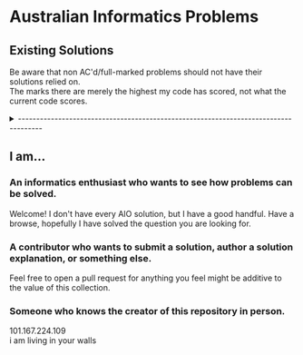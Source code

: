 # Australian Informatics Problems

## Existing Solutions

Be aware that non AC'd/full-marked problems should not have their solutions relied on.  
The marks there are merely the highest my code has scored, not what the current code scores.

<details>
  <summary>------------------------------------------------------------------------------------</summary>
  
  | Problem                                                        | Mark | Subtasks |
  | :------------------------------------------------------------- | :--: | :------- |
  | `cf1003A` (_Polycarp's Pockets_)                               | AC   | All      |
  | `cf1030A` (_In Search of an Easy Problem_)                     | AC   | All      |
  | `aio22election` (_Election II_)                                | 100  | All      |
  | `aio22ground` (_Level Ground_)                                 | 100  | All      |
  | `aio22tsp` (_TSP_)                                             | 100  | All      |
  | `aio22buildings` (_Beautiful Buildings_)                       | 100  | All      |
  | `aio22composing` (_Composing Pyramids_)                        | 100  | All      |
  | `aio22spaceship` (_Spaceship Shuffle_)                         | 35   | S2       |
  | `aio21robot` (_Robot Vacuum_)                                  | 100  | All      |
  | `aio21artclass` (_Art Class II_)                               | 100  | All      |
  | `aio21melody` (_Melody_)                                       | 100  | All      |
  | `aio21distancing` (_Social Distancing_)                        | 100  | All      |
  | `aio21space` (_Space Mission_)                                 | 100  | All      |
  | `aio21laser` (_Laser Cutter_)                                  | 100  | All      |
  | `aio20baubles` (_Baubles_)                                     | 100  | All      |
  | `aio20cookies` (_Cookies_)                                     | 100  | All      |
  | `aio20ghost` (_Ghost Encounters_)                              | 100  | All      |
  | `aio20tennis` (_Tennis Robot_)                                 | 15   | S1       |
  | `aio19vases` (_Vases_)                                         | 100  | All      |
  | `aio19rps` (_RPS_)                                             | 100  | All      |
  | `aio19hire` (_Hiring Monks_)                                   | 100  | All      |
  | `aio19snake` (_Medusa's Snakes_)                               | 100  | All      |
  | `aio19evading` (_Evading Capture_)                             | 100  | All      |
  | `aio18street` (_Street Construction_)                          | 100  | All      |
  | `aio18cavalry` (_Castle Cavalry_)                              | 100  | All      |
  | `aio18cloud` (_Cloud Cover_)                                   | 100  | All      |
  | `aio18janitor` (_Janitor_)                                     | 100  | All      |
  | `aio18detective` (_Detective_)                                 | 100  | All      |
  | `aio17mango` (_Missing Mango_)                                 | 100  | All      |
  | `aio17tag` (_Tag_)                                             | 100  | All      |
  | `aio17chimera` (_Chimera II_)                                  | 100  | All      |
  | `aio17coconut` (_Concealed Coconut_)                           | 100  | All      |
  | `aio16magic` (_Magic Squares_)                                 | 100  | All      |
  | `aio16farmer` (_Farmer Drama_)                                 | 100  | All      |
  | `aio16sculpture` (_Sculpture II_)                              | 100  | All      |
  | `aio16probe` (_Probe_)                                         | 100  | All      |
  | `aio16balance` (_Balancing Aeroplanes II_)                     | 100  | All      |
  | `aio16carmen` (_Carmen Sanfrancisco II: Bank Robbing_)         | 20   | S1       |
  | `aio15snap` (_Snap Dragons II_)                                | 100  | All      |
  | `aio15ruckus` (_Ruckus League_)                                | 20   | S1       |
  | `aio12nort` (_NORT_)                                           | 100  | All      |
  | `aio12shuffle` (_Cabinet Shuffle_)                             | 100  | All      |
  | `aio12posters` (_Posters_)                                     | 100  | All      |
  | `aio11pirates` (_Pirates_)                                     | 100  | All      |
  | `aio10ninjas` (_Ninjas_)                                       | 100  | All      |
  | `aio10choreo` (_Choreography_)                                 | 100  | All      |
  | `aio10oil` (_Oil_)                                             | 100  | All      |
  | `aio10heat` (_Heatwave_)                                       | 100  | All      |
  | `aio10snap` (_Snap Dragons_)                                   | 100  | All      |
  | `aio10island` (_Island_)                                       | 50   | S1       |
  | `aio09sales` (_Travelling Salesperson_)                        | 100  | All      |
  | `aio09nom` (_Nomnomnom_)                                       | 100  | All      |
  | `aio08ladybugs` (_Ladybugs_)                                   | 100  | All      |
  | `aio06fashion` (_Fashion Statement_)                           | 100  | All      |
  | `aio05cute` (_Cute Numbers_)                                   | 100  | All      |
  | `aio05curry` (_Curry_)                                         | 100  | All      |
  | `aic04genius` (_Genius_)                                       | 100  | All      |
  | `aic03culture` (_Culture_)                                     | 100  | All      |
  | `aic99hail` (_Hailstone Sequences_)                            | 100  | All      |
  | `oracgraphadjlist` (_Adjacency List_)                          | 100  | All      |
  | `oracsortnotso` (_A Not So Simple Sort_)                       | 100  | All      |
  | `oracsortmode` (_Pie a la Mode_)                               | 100  | All      |
  | `oracsortswaps` (_Swapsies_)                                   | 100  | All      |
  | `oracdatastacks3` (_Stacks_)                                   | 100  | All      |
  | `oracdataqueues2` (_Queues 2_)                                 | 100  | All      |
  | `oracdatastacksbracket` (_Bracket Matching_)                   | 100  | All      |
  | `pre09primes` (_Twin Prime Conjecture_)                        | 100  | All      |
  | `pre09pairs` (_Pairs_)                                         | 100  | All      |
  | `trial05qsort` (_Quicksort_)                                   | 100  | All      |
  | `trial01gossip` (_Gossip Chains_)                              | 100  | All      |
  | _Road to 120..._ (We are throwing a party at 100.)             | 63   | 57       |
  
</details>

## I am...

### An informatics enthusiast who wants to see how problems can be solved.

Welcome! I don't have every AIO solution, but I have a good handful. Have a browse, hopefully I have solved the question you are looking for.

### A contributor who wants to submit a solution, author a solution explanation, or something else.

Feel free to open a pull request for anything you feel might be additive to the value of this collection.

### Someone who knows the creator of this repository in person.

101.167.224.109  
i am living in your walls
